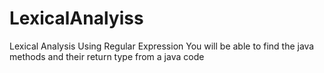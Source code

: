 # LexicalAnalyiss
Lexical Analysis Using Regular Expression 
You will be able to find the java methods and their return type from a java code 
